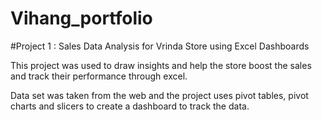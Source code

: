 # Vihang_portfolio

#Project 1 : Sales Data Analysis for Vrinda Store using Excel Dashboards

This project was used to draw insights and help the store boost the sales and track their performance through excel.

Data set was taken from the web and the project uses pivot tables, pivot charts and slicers to create a dashboard to track the data.


